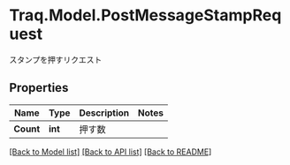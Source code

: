 # Traq.Model.PostMessageStampRequest
スタンプを押すリクエスト

## Properties

Name | Type | Description | Notes
------------ | ------------- | ------------- | -------------
**Count** | **int** | 押す数 | 

[[Back to Model list]](../../README.md#documentation-for-models) [[Back to API list]](../../README.md#documentation-for-api-endpoints) [[Back to README]](../../README.md)

